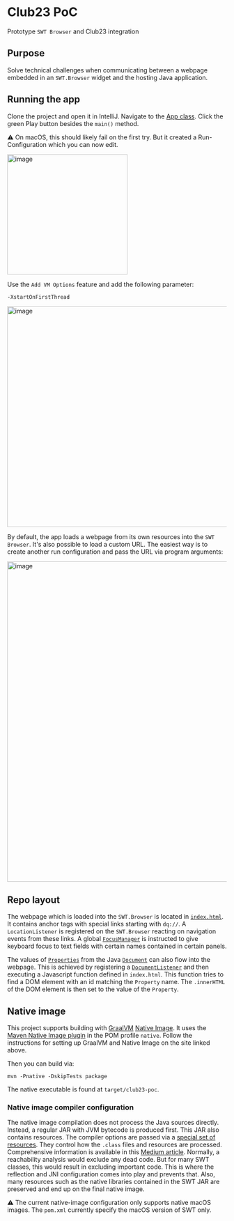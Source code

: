 # Club23 PoC 

Prototype `SWT Browser` and Club23 integration

## Purpose

Solve technical challenges when communicating between a webpage embedded in an `SWT.Browser` widget and the hosting Java application.

## Running the app

Clone the project and open it in IntelliJ.
Navigate to the [App class](src/main/java/com/dramaqueen/club23/App.java).
Click the green Play button besides the `main()` method.

:warning: On macOS, this should likely fail on the first try.
But it created a Run-Configuration which you can now edit.

<img width="276" alt="image" src="https://user-images.githubusercontent.com/67784/142598181-40a06db3-ddbe-407b-b912-1d1a86808404.png">

Use the `Add VM Options` feature and add the following parameter:

`-XstartOnFirstThread`

<img width="507" alt="image" src="https://user-images.githubusercontent.com/67784/142598400-56410334-8e75-401a-ac57-31f2705d19c8.png">

By default, the app loads a webpage from its own resources into the `SWT Browser`.
It's also possible to load a custom URL.
The easiest way is to create another run configuration and pass the URL via program arguments:

<img width="736" alt="image" src="https://user-images.githubusercontent.com/67784/142638187-6f75704e-0542-4701-8275-9de793f31130.png">

## Repo layout

The webpage which is loaded into the `SWT.Browser` is located in [`index.html`](src/main/resources/com/dramaqueen/club23/ui/index.html).
It contains anchor tags with special links starting with `dq://`.
A `LocationListener` is registered on the `SWT.Browser` reacting on navigation events from these links.
A global [`FocusManager`](src/main/java/com/dramaqueen/club23/ui/FocusManager.java) is instructed to give keyboard focus to text fields with certain names contained in certain panels.

The values of [`Properties`](src/main/java/com/dramaqueen/club23/model/Property.java) from the Java [`Document`](src/main/java/com/dramaqueen/club23/model/Document.java) can also flow into the webpage.
This is achieved by registering a [`DocumentListener`](src/main/java/com/dramaqueen/club23/model/DocumentListener.java) and then executing a Javascript function defined in `index.html`.
This function tries to find a DOM element with an id matching the `Property` name.
The `.innerHTML` of the DOM element is then set to the value of the `Property`.

## Native image

This project supports building with [GraalVM](https://www.graalvm.org) [Native Image](https://www.graalvm.org/native-image/).
It uses the [Maven Native Image plugin](https://graalvm.github.io/native-build-tools/0.9.7.1/maven-plugin.html) in the POM profile `native`.
Follow the instructions for setting up GraalVM and Native Image on the site linked above.

Then you can build via:

```shell
mvn -Pnative -DskipTests package
```

The native executable is found at `target/club23-poc`.

### Native image compiler configuration

The native image compilation does not process the Java sources directly.
Instead, a regular JAR with JVM bytecode is produced first.
This JAR also contains resources.
The compiler options are passed via a [special set of resources](src/main/resources/META-INF/native-image/com.dramaqueen/club32-poc).
They control how the `.class` files and resources are processed.
Comprehensive information is available in this [Medium article](https://medium.com/graalvm/simplifying-native-image-generation-with-maven-plugin-and-embeddable-configuration-d5b283b92f57).
Normally, a reachability analysis would exclude any dead code.
But for many SWT classes, this would result in excluding important code.
This is where the reflection and JNI configuration comes into play and prevents that.
Also, many resources such as the native libraries contained in the SWT JAR are preserved and end up on the final native image.

:warning: The current native-image configuration only supports native macOS images.
The `pom.xml` currently specify the macOS version of SWT only. 
